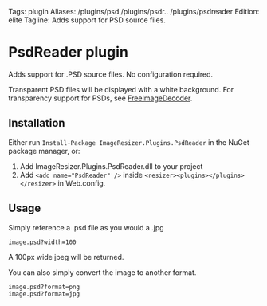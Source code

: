 Tags: plugin
Aliases: /plugins/psd /plugins/psdr.. /plugins/psdreader
Edition: elite
Tagline: Adds support for PSD source files.

# PsdReader plugin

Adds support for .PSD source files. No configuration required.

Transparent PSD files will be displayed with a white background. For transparency support for PSDs, see [FreeImageDecoder](/plugins/freeimage).

## Installation

Either run `Install-Package ImageResizer.Plugins.PsdReader` in the NuGet package manager, or:

1. Add ImageResizer.Plugins.PsdReader.dll to your project
2. Add `<add name="PsdReader" />` inside `<resizer><plugins></plugins></resizer>` in Web.config.

## Usage

Simply reference a .psd file as you would a .jpg

    image.psd?width=100

A 100px wide jpeg will be returned. 

You can also simply convert the image to another format.

    image.psd?format=png
    image.psd?format=jpg